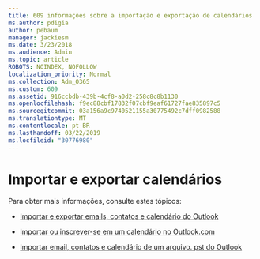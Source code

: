 ```yaml
---
title: 609 informações sobre a importação e exportação de calendários
ms.author: pdigia
author: pebaum
manager: jackiesm
ms.date: 3/23/2018
ms.audience: Admin
ms.topic: article
ROBOTS: NOINDEX, NOFOLLOW
localization_priority: Normal
ms.collection: Adm_O365
ms.custom: 609
ms.assetid: 916ccbdb-439b-4cf8-a0d2-258c8c8b1130
ms.openlocfilehash: f9ec88cbf17832f07cbf9eaf61727fae835897c5
ms.sourcegitcommit: 03a156a9c9740521155a30775492c7dff0982588
ms.translationtype: MT
ms.contentlocale: pt-BR
ms.lasthandoff: 03/22/2019
ms.locfileid: "30776980"
---
```

# <a name="importing-and-exporting-calendars"></a>Importar e exportar calendários

Para obter mais informações, consulte estes tópicos:
  
- [Importar e exportar emails, contatos e calendário do Outlook](https://support.office.com/article/92577192-3881-4502-b79d-c3bbada6c8ef)
    
- [Importar ou inscrever-se em um calendário no Outlook.com](https://support.office.com/article/cff1429c-5af6-41ec-a5b4-74f2c278e98c)
    
- [Importar email, contatos e calendário de um arquivo. pst do Outlook](https://support.office.com/article/431a8e9a-f99f-4d5f-ae48-ded54b3440ac)
    

